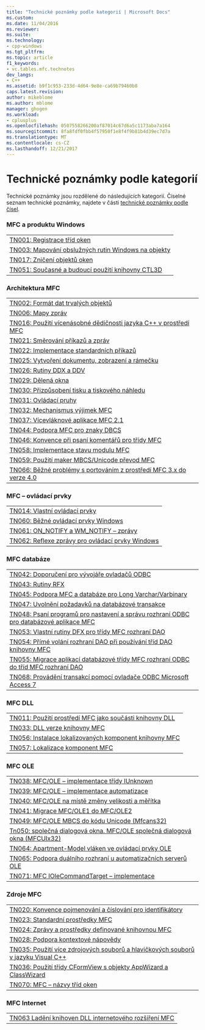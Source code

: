 ```yaml
---
title: "Technické poznámky podle kategorií | Microsoft Docs"
ms.custom: 
ms.date: 11/04/2016
ms.reviewer: 
ms.suite: 
ms.technology:
- cpp-windows
ms.tgt_pltfrm: 
ms.topic: article
f1_keywords:
- vc.tables.mfc.technotes
dev_langs:
- C++
ms.assetid: b9f1c953-233d-4d64-9e8e-ca69b79460b8
caps.latest.revision: 
author: mikeblome
ms.author: mblome
manager: ghogen
ms.workload:
- cplusplus
ms.openlocfilehash: 0507558266200af87014c67d6a5c1173aba7a164
ms.sourcegitcommit: 8fa8fdf0fbb4f57950f1e8f4f9b81b4d39ec7d7a
ms.translationtype: MT
ms.contentlocale: cs-CZ
ms.lasthandoff: 12/21/2017
---
```

# <a name="technical-notes-by-category"></a>Technické poznámky podle kategorií
Technické poznámky jsou rozdělené do následujících kategorií. Číselné seznam technické poznámky, najdete v části [technické poznámky podle čísel](../mfc/technical-notes-by-number.md).  
  
### <a name="mfc-and-windows"></a>MFC a produktu Windows  
  
||  
|-|  
|[TN001: Registrace tříd oken](../mfc/tn001-window-class-registration.md)|  
|[TN003: Mapování obslužných rutin Windows na objekty](../mfc/tn003-mapping-of-windows-handles-to-objects.md)|  
|[TN017: Zničení objektů oken](../mfc/tn017-destroying-window-objects.md)|  
|[TN051: Současné a budoucí použití knihovny CTL3D](../mfc/tn051-using-ctl3d-now-and-in-the-future.md)|  
  
### <a name="mfc-architecture"></a>Architektura MFC  
  
||  
|-|  
|[TN002: Formát dat trvalých objektů](../mfc/tn002-persistent-object-data-format.md)|  
|[TN006: Mapy zpráv](../mfc/tn006-message-maps.md)|  
|[TN016: Použití vícenásobné dědičnosti jazyka C++ v prostředí MFC](../mfc/tn016-using-cpp-multiple-inheritance-with-mfc.md)|  
|[TN021: Směrování příkazů a zpráv](../mfc/tn021-command-and-message-routing.md)|  
|[TN022: Implementace standardních příkazů](../mfc/tn022-standard-commands-implementation.md)|  
|[TN025: Vytvoření dokumentu, zobrazení a rámečku](../mfc/tn025-document-view-and-frame-creation.md)|  
|[TN026: Rutiny DDX a DDV](../mfc/tn026-ddx-and-ddv-routines.md)|  
|[TN029: Dělená okna](../mfc/tn029-splitter-windows.md)|  
|[TN030: Přizpůsobení tisku a tiskového náhledu](../mfc/tn030-customizing-printing-and-print-preview.md)|  
|[TN031: Ovládací pruhy](../mfc/tn031-control-bars.md)|  
|[TN032: Mechanismus výjimek MFC](../mfc/tn032-mfc-exception-mechanism.md)|  
|[TN037: Vícevláknové aplikace MFC 2.1](../mfc/tn037-multithreaded-mfc-2-1-applications.md)|  
|[TN044: Podpora MFC pro znaky DBCS](../mfc/tn044-mfc-support-for-dbcs.md)|  
|[TN046: Konvence při psaní komentářů pro třídy MFC](../mfc/tn046-commenting-conventions-for-the-mfc-classes.md)|  
|[TN058: Implementace stavu modulu MFC](../mfc/tn058-mfc-module-state-implementation.md)|  
|[TN059: Použití maker MBCS/Unicode převod MFC](../mfc/tn059-using-mfc-mbcs-unicode-conversion-macros.md)|  
|[TN066: Běžné problémy s portováním z prostředí MFC 3.x do verze 4.0](../mfc/tn066-common-mfc-3-x-to-4-0-porting-issues.md)|  
  
### <a name="mfc-controls"></a>MFC – ovládací prvky  
  
||  
|-|  
|[TN014: Vlastní ovládací prvky](../mfc/tn014-custom-controls.md)|  
|[TN060: Běžné ovládací prvky Windows](../mfc/tn060-the-new-windows-common-controls.md)|  
|[TN061: ON_NOTIFY a WM_NOTIFY – zprávy](../mfc/tn061-on-notify-and-wm-notify-messages.md)|  
|[TN062: Reflexe zprávy pro ovládací prvky Windows](../mfc/tn062-message-reflection-for-windows-controls.md)|  
  
### <a name="mfc-database"></a>MFC databáze  
  
||  
|-|  
|[TN042: Doporučení pro vývojáře ovladačů ODBC](../mfc/tn042-odbc-driver-developer-recommendations.md)|  
|[TN043: Rutiny RFX](../mfc/tn043-rfx-routines.md)|  
|[TN045: Podpora MFC a databáze pro Long Varchar/Varbinary](../mfc/tn045-mfc-database-support-for-long-varchar-varbinary.md)|  
|[TN047: Uvolnění požadavků na databázové transakce](../mfc/tn047-relaxing-database-transaction-requirements.md)|  
|[TN048: Psaní programů pro nastavení a správu rozhraní ODBC pro databázové aplikace MFC](../mfc/tn048-writing-odbc-setup-and-administration-programs.md)|  
|[TN053: Vlastní rutiny DFX pro třídy MFC rozhraní DAO](../mfc/tn053-custom-dfx-routines-for-dao-database-classes.md)|  
|[TN054: Přímé volání rozhraní DAO při používání tříd DAO knihovny MFC](../mfc/tn054-calling-dao-directly-while-using-mfc-dao-classes.md)|  
|[TN055: Migrace aplikací databázové třídy MFC rozhraní ODBC do tříd MFC rozhraní DAO](../mfc/tn055-migrating-mfc-odbc-database-class-applications-to-mfc-dao-classes.md)|  
|[TN068: Provádění transakcí pomocí ovladače ODBC Microsoft Access 7](../mfc/tn068-performing-transactions-with-the-microsoft-access-7-odbc-driver.md)|  
  
### <a name="mfc-dlls"></a>MFC DLL  
  
||  
|-|  
|[TN011: Použití prostředí MFC jako součásti knihovny DLL](../mfc/tn011-using-mfc-as-part-of-a-dll.md)|  
|[TN033: DLL verze knihovny MFC](../mfc/tn033-dll-version-of-mfc.md)|  
|[TN056: Instalace lokalizovaných komponent knihovny MFC](../mfc/tn056-installation-of-localized-mfc-components.md)|  
|[TN057: Lokalizace komponent MFC](../mfc/tn057-localization-of-mfc-components.md)|  
  
### <a name="mfc-ole"></a>MFC OLE  
  
||  
|-|  
|[TN038: MFC/OLE – implementace třídy IUnknown](../mfc/tn038-mfc-ole-iunknown-implementation.md)|  
|[TN039: MFC/OLE – implementace automatizace](../mfc/tn039-mfc-ole-automation-implementation.md)|  
|[TN040: MFC/OLE na místě změny velikosti a měřítka](../mfc/tn040-mfc-ole-in-place-resizing-and-zooming.md)|  
|[TN041: Migrace MFC/OLE1 do MFC/OLE2](../mfc/tn041-mfc-ole1-migration-to-mfc-ole-2.md)|  
|[TN049: MFC/OLE MBCS do kódu Unicode (Mfcans32)](../mfc/tn049-mfc-ole-mbcs-to-unicode-translation-layer-mfcans32.md)|  
|[Tn050: společná dialogová okna. MFC/OLE společná dialogová okna (MFCUIx32)](../mfc/tn050-mfc-ole-common-dialogs-mfcuix32.md)|  
|[TN064: Apartment-Model vláken ve ovládací prvky OLE](../mfc/tn064-apartment-model-threading-in-activex-controls.md)|  
|[TN065: Podpora duálního rozhraní u automatizačních serverů OLE](../mfc/tn065-dual-interface-support-for-ole-automation-servers.md)|  
|[TN071: MFC IOleCommandTarget – implementace](../mfc/tn071-mfc-iolecommandtarget-implementation.md)|  
  
### <a name="mfc-resources"></a>Zdroje MFC  
  
||  
|-|  
|[TN020: Konvence pojmenování a číslování pro identifikátory](../mfc/tn020-id-naming-and-numbering-conventions.md)|  
|[TN023: Standardní prostředky MFC](../mfc/tn023-standard-mfc-resources.md)|  
|[TN024: Zprávy a prostředky definované knihovnou MFC](../mfc/tn024-mfc-defined-messages-and-resources.md)|  
|[TN028: Podpora kontextové nápovědy](../mfc/tn028-context-sensitive-help-support.md)|  
|[TN035: Použití více zdrojových souborů a hlavičkových souborů v jazyku Visual C++](../mfc/tn035-using-multiple-resource-files-and-header-files-with-visual-cpp.md)|  
|[TN036: Použití třídy CFormView s objekty AppWizard a ClassWizard](../mfc/tn036-using-cformview-with-appwizard-and-classwizard.md)|  
|[TN070: MFC – názvy tříd oken](../mfc/tn070-mfc-window-class-names.md)|  
  
### <a name="mfc-internet"></a>MFC Internet  
  
||  
|-|  
|[TN063 Ladění knihoven DLL internetového rozšíření MFC](../mfc/tn063-debugging-internet-extension-dlls.md)|

